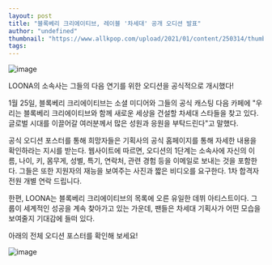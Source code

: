 ```yaml
---
layout: post
title: "블록베리 크리에이티브, 레이블 '차세대' 공개 오디션 발표"
author: "undefined"
thumbnail: "https://www.allkpop.com/upload/2021/01/content/250314/thumb/1611562472-blockberry-collage.jpg"
tags: 
---
```



![image](https://www.allkpop.com/upload/2021/01/content/250314/1611562472-blockberry-collage.jpg)

LOONA의 소속사는 그들의 다음 연기를 위한 오디션을 공식적으로 개시했다!

1월 25일, 블록베리 크리에이티브는 소셜 미디어와 그들의 공식 캐스팅 다음 카페에 "우리는 블록베리 크리에이티브와 함께 새로운 세상을 건설할 차세대 스타들을 찾고 있다. 글로벌 시대를 이끌어갈 여러분께서 많은 성원과 응원을 부탁드린다"고 말했다.

공식 오디션 포스터를 통해 희망자들은 기획사의 공식 홈페이지를 통해 자세한 내용을 확인하라는 지시를 받는다. 웹사이트에 따르면, 오디션의 1단계는 소속사에 자신의 이름, 나이, 키, 몸무게, 성별, 특기, 연락처, 관련 경험 등을 이메일로 보내는 것을 포함한다. 그들은 또한 지원자의 재능을 보여주는 사진과 짧은 비디오를 요구한다. 1차 합격자 전원 개별 연락 드립니다.

한편, LOONA는 블록베리 크리에이티브의 목록에 오른 유일한 데뷔 아티스트이다. 그룹이 세계적인 성공을 계속 찾아가고 있는 가운데, 팬들은 차세대 기획사가 어떤 모습을 보여줄지 기대감에 들떠 있다.

아래의 전체 오디션 포스터를 확인해 보세요!

![image](https://www.allkpop.com/upload/2021/01/content/250328/1611563300-blokberry.jpg)